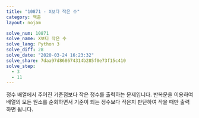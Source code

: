 ```yaml
---
title: "10871 - X보다 작은 수"
category: 백준
layout: nojam

solve_num: 10871
solve_name: X보다 작은 수
solve_lang: Python 3
solve_diff: 28
solve_date: "2020-03-24 16:23:32"
solve_share: 7daa97d868674314b285f0e73f15c410
solve_step:
  - 3
  - 11
---
```


정수 배열에서 주어진 기준점보다 작은 정수를 출력하는 문제입니다. 반복문을 이용하여 배열의 모든 원소를 순회하면서 기준이 되는 정수보다 작은지 판단하여 작을 때만 출력하면 됩니다.
